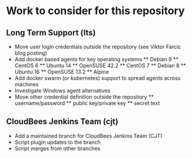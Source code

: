 # Work to consider for this repository

## Long Term Support (lts)

* Move user login credentials outside the repository (see Viktor Farcic blog posting)
* Add docker based agents for key operating systems
** Debian 9
** CentOS 6
** Ubuntu 14
** OpenSUSE 42.2
** CentOS 7
** Debian 8
** Ubuntu 16
** OpenSUSE 13.2
** Alpine
* Add docker swarm (or kubernetes) support to spread agents across machines
* Investigate Windows agent alternatives
* Move other credential definition outside the repository
** username/password
** public key/private key
** secret text

## CloudBees Jenkins Team (cjt)

* Add a maintained branch for CloudBees Jenkins Team (CJT)
* Script plugin updates to the branch
* Script merges from other branches
